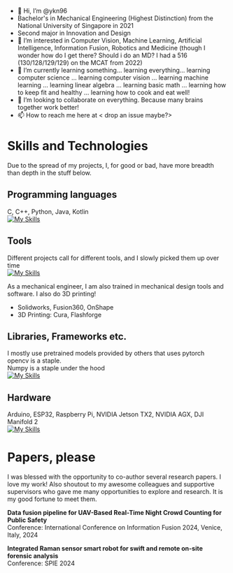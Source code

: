- 👋 Hi, I’m @ykn96
- Bachelor's in Mechanical Engineering (Highest Distinction) from the National University of Singapore in 2021
- Second major in Innovation and Design 
- 👀 I’m interested in Computer Vision, Machine Learning, Artificial Intelligence, Information Fusion, Robotics and Medicine (though I wonder how do I get there? Should i do an MD? I had a 516 (130/128/129/129) on the MCAT from 2022)
- 🌱 I’m currently learning something... learning everything... learning computer science ... learning computer vision ... learning machine learning ... learning linear algebra ... learning basic math ... learning how to keep fit and healthy ... learning how to cook and eat well!
- 💞️ I’m looking to collaborate on everything. Because many brains together work better!
- 📫 How to reach me here at < drop an issue maybe?>

# Skills and Technologies
Due to the spread of my projects, I, for good or bad, have more breadth than depth in the stuff below. 

## Programming languages
C, C++, Python, Java, Kotlin   
[![My Skills](https://skillicons.dev/icons?i=c,cpp,py,java,kotlin)](https://skillicons.dev)      

## Tools
Different projects call for different tools, and I slowly picked them up over time   
[![My Skills](https://skillicons.dev/icons?i=vscode,androidstudio,sublime,anaconda,sqlite)](https://skillicons.dev)    

As a mechanical engineer, I am also trained in mechanical design tools and software. I also do 3D printing!
- Solidworks, Fusion360, OnShape
- 3D Printing: Cura, Flashforge

## Libraries, Frameworks etc. 
I mostly use pretrained models provided by others that uses pytorch    
opencv is a staple.    
Numpy is a staple under the hood     
[![My Skills](https://skillicons.dev/icons?i=pytorch,opencv,ros)](https://skillicons.dev)      

## Hardware
Arduino, ESP32, Raspberry Pi, NVIDIA Jetson TX2, NVIDIA AGX, DJI Manifold 2             
[![My Skills](https://skillicons.dev/icons?i=raspberrypi)](https://skillicons.dev)       


# Papers, please
I was blessed with the opportunity to co-author several research papers. I love my work! Also shoutout to my awesome colleagues and supportive supervisors who gave me many opportunities to explore and research. It is my good fortune to meet them.         

**Data fusion pipeline for UAV-Based Real-Time Night Crowd Counting for Public Safety**     
Conference: International Conference on Information Fusion 2024, Venice, Italy, 2024   

**Integrated Raman sensor smart robot for swift and remote on-site forensic analysis**    
Conference:  SPIE 2024       



<!---
fatbringer/fatbringer is a ✨ special ✨ repository because its `README.md` (this file) appears on your GitHub profile.
You can click the Preview link to take a look at your changes.
--->
